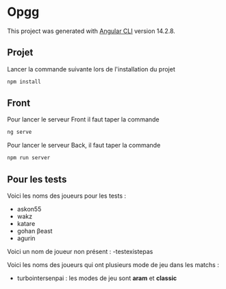 # Opgg

This project was generated with [Angular CLI](https://github.com/angular/angular-cli) version 14.2.8.

## Projet
Lancer la commande suivante lors de l'installation du projet
```bash
npm install
```
## Front
Pour lancer le serveur Front il faut taper la commande
```bash
ng serve
```

Pour lancer le serveur Back, il faut taper la commande
```bash
npm run server
```

## Pour les tests
Voici les noms des joueurs pour les tests : 
- askon55
- wakz
- katare
- gohan βeast
- agurin

Voici un nom de joueur non présent :
-testexistepas

Voici les noms des joueurs qui ont plusieurs mode de jeu dans les matchs :
- turbointersenpai : les modes de jeu sont **aram** et **classic**
